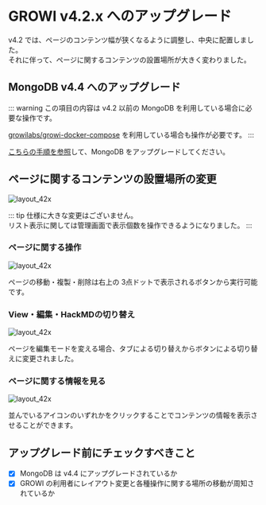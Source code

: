 # GROWI v4.2.x へのアップグレード

v4.2 では、ページのコンテンツ幅が狭くなるように調整し、中央に配置しました。  
それに伴って、ページに関するコンテンツの設置場所が大きく変わりました。

<ContextualBlock context="docs-growi-org">

## MongoDB v4.4 へのアップグレード

::: warning
この項目の内容は v4.2 以前の MongoDB を利用している場合に必要な操作です。  

[growilabs/growi-docker-compose](https://github.com/growilabs/growi-docker-compose) を利用している場合も操作が必要です。
:::

[こちらの手順を参照](/ja/admin-guide/admin-cookbook/upgrade-mongodb.html)して、MongoDB をアップグレードしてください。

</ContextualBlock>

## ページに関するコンテンツの設置場所の変更

<img :src="$withBase('/assets/images/layout_42x.png')" alt="layout_42x">

::: tip
仕様に大きな変更はございません。  
リスト表示に関しては管理画面で表示個数を操作できるようになりました。
:::

### ページに関する操作

<img :src="$withBase('/assets/images/page_management_dropdown.png')" alt="layout_42x">

ページの移動・複製・削除は右上の 3点ドットで表示されるボタンから実行可能です。

### View・編集・HackMDの切り替え

<img :src="$withBase('/assets/images/editor_mode_control_button.png')" alt="layout_42x">

ページを編集モードを変える場合、タブによる切り替えからボタンによる切り替えに変更されました。

### ページに関する情報を見る

<img :src="$withBase('/assets/images/page_contents.png')" alt="layout_42x">

並んでいるアイコンのいずれかをクリックすることでコンテンツの情報を表示させることができます。


## アップグレード前にチェックすべきこと

- [x] MongoDB は v4.4 にアップグレードされているか
- [x] GROWI の利用者にレイアウト変更と各種操作に関する場所の移動が周知されているか
